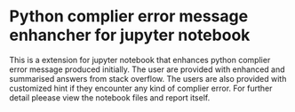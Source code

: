 # Python complier error message enhancher for jupyter notebook
This is a extension for jupyter notebook that enhances python complier error message produced initially. The user are provided with enhanced and summarised answers from stack overflow. The users are also provided with customized hint if they encounter any kind of complier error. For further detail pleease view the notebook files and report itself.
